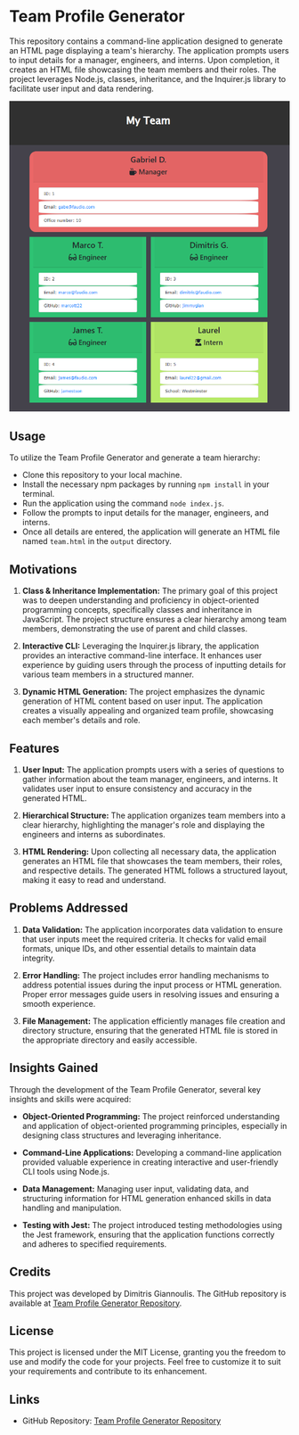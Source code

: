 # Team Profile Generator

This repository contains a command-line application designed to generate an HTML page displaying a team's hierarchy. The application prompts users to input details for a manager, engineers, and interns. Upon completion, it creates an HTML file showcasing the team members and their roles. The project leverages Node.js, classes, inheritance, and the Inquirer.js library to facilitate user input and data rendering.

![Project Screenshot](./images/readme-pic.png)

## Usage
To utilize the Team Profile Generator and generate a team hierarchy:

- Clone this repository to your local machine.
- Install the necessary npm packages by running `npm install` in your terminal.
- Run the application using the command `node index.js`.
- Follow the prompts to input details for the manager, engineers, and interns.
- Once all details are entered, the application will generate an HTML file named `team.html` in the `output` directory.

## Motivations

1. **Class & Inheritance Implementation:** The primary goal of this project was to deepen understanding and proficiency in object-oriented programming concepts, specifically classes and inheritance in JavaScript. The project structure ensures a clear hierarchy among team members, demonstrating the use of parent and child classes.

2. **Interactive CLI:** Leveraging the Inquirer.js library, the application provides an interactive command-line interface. It enhances user experience by guiding users through the process of inputting details for various team members in a structured manner.

3. **Dynamic HTML Generation:** The project emphasizes the dynamic generation of HTML content based on user input. The application creates a visually appealing and organized team profile, showcasing each member's details and role.

## Features

1. **User Input:** The application prompts users with a series of questions to gather information about the team manager, engineers, and interns. It validates user input to ensure consistency and accuracy in the generated HTML.

2. **Hierarchical Structure:** The application organizes team members into a clear hierarchy, highlighting the manager's role and displaying the engineers and interns as subordinates.

3. **HTML Rendering:** Upon collecting all necessary data, the application generates an HTML file that showcases the team members, their roles, and respective details. The generated HTML follows a structured layout, making it easy to read and understand.

## Problems Addressed

1. **Data Validation:** The application incorporates data validation to ensure that user inputs meet the required criteria. It checks for valid email formats, unique IDs, and other essential details to maintain data integrity.

2. **Error Handling:** The project includes error handling mechanisms to address potential issues during the input process or HTML generation. Proper error messages guide users in resolving issues and ensuring a smooth experience.

3. **File Management:** The application efficiently manages file creation and directory structure, ensuring that the generated HTML file is stored in the appropriate directory and easily accessible.

## Insights Gained

Through the development of the Team Profile Generator, several key insights and skills were acquired:

- **Object-Oriented Programming:** The project reinforced understanding and application of object-oriented programming principles, especially in designing class structures and leveraging inheritance.

- **Command-Line Applications:** Developing a command-line application provided valuable experience in creating interactive and user-friendly CLI tools using Node.js.

- **Data Management:** Managing user input, validating data, and structuring information for HTML generation enhanced skills in data handling and manipulation.

- **Testing with Jest:** The project introduced testing methodologies using the Jest framework, ensuring that the application functions correctly and adheres to specified requirements.

## Credits

This project was developed by Dimitris Giannoulis. The GitHub repository is available at [Team Profile Generator Repository](https://github.com/jimmygian/team-profile-gen/).

## License

This project is licensed under the MIT License, granting you the freedom to use and modify the code for your projects. Feel free to customize it to suit your requirements and contribute to its enhancement.

## Links

- GitHub Repository: [Team Profile Generator Repository](https://github.com/jimmygian/team-profile-gen/)
